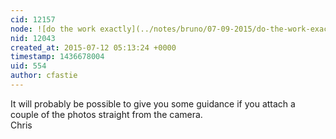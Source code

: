 ```yaml
---
cid: 12157
node: ![do the work exactly](../notes/bruno/07-09-2015/do-the-work-exactly)
nid: 12043
created_at: 2015-07-12 05:13:24 +0000
timestamp: 1436678004
uid: 554
author: cfastie
---
```


It will probably be possible to give you some guidance if you attach a couple of the photos straight from the camera.  
Chris